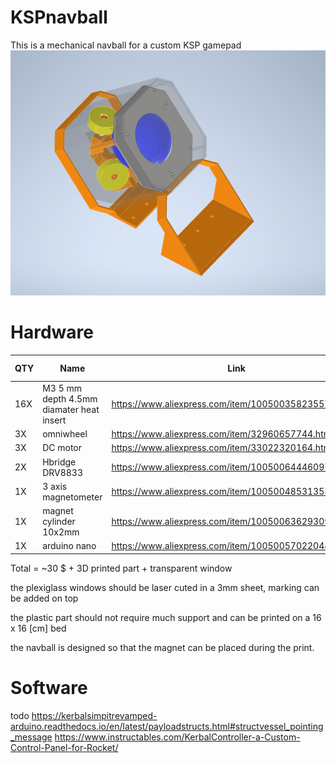 # KSPnavball
This is a mechanical navball for a custom KSP gamepad
![KSP navball render](/image/3DRender.png)

# Hardware
|QTY|Name|Link|total price|
|---|----|----|----|
|16X|M3 5 mm depth 4.5mm diamater heat insert |https://www.aliexpress.com/item/1005003582355741.html|3.5$|
|3X |omniwheel |https://www.aliexpress.com/item/32960657744.html| 8$|
|3X |DC motor |https://www.aliexpress.com/item/33022320164.html|  7$|
|2X |Hbridge DRV8833 |https://www.aliexpress.com/item/1005006444609771.html|      2.5$|
|1X |3 axis magnetometer |https://www.aliexpress.com/item/1005004853135350.html|  4.5$ |
|1X |magnet cylinder 10x2mm |https://www.aliexpress.com/item/1005006362930902.html| 2$ |
|1X |arduino nano |https://www.aliexpress.com/item/1005005702204423.html|2.5$|
Total = ~30 $ + 3D printed part + transparent window

the plexiglass windows should be laser cuted in a 3mm sheet, marking can be added on top

the plastic part should not require much support and can be printed on a 16 x 16 [cm] bed

the navball is designed so that the magnet can be placed during the print.
# Software
todo
https://kerbalsimpitrevamped-arduino.readthedocs.io/en/latest/payloadstructs.html#structvessel_pointing_message
https://www.instructables.com/KerbalController-a-Custom-Control-Panel-for-Rocket/
